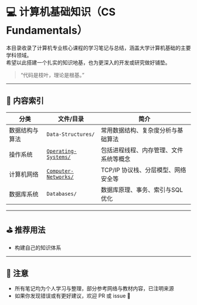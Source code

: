 # 💻 计算机基础知识（CS Fundamentals）

本目录收录了计算机专业核心课程的学习笔记与总结，涵盖大学计算机基础的主要学科领域。  
希望以此搭建一个扎实的知识地基，也为更深入的开发或研究做好铺垫。

> “代码是枝叶，理论是根基。”

---

## 📘 内容索引

| 分类 | 文件/目录 | 简介 |
|------|-----------|------|
| 数据结构与算法 | `Data-Structures/` | 常用数据结构、复杂度分析与基础算法 |
| 操作系统 | [`Operating-Systems/`](Operating-Systems) | 包括进程线程、内存管理、文件系统等概念 |
| 计算机网络 | [`Computer-Networks/`](./Computer-Networks) | TCP/IP 协议栈、分层模型、网络安全等 |
| 数据库系统 | `Databases/` | 数据库原理、事务、索引与SQL优化 |

---

## ⛳ 推荐用法

- 构建自己的知识体系

---

## 📌 注意

- 所有笔记均为个人学习与整理，部分参考网络与教材内容，已注明来源
- 如果你发现错误或有更好建议，欢迎 PR 或 issue 🙌

